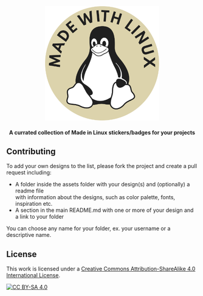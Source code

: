 <div align="center">
    <img src="./assets/michaelkolesidis/Made_with_Linux.svg" width="300px">
</div>

<h4 align="center">A currated collection of Made in Linux stickers/badges for your projects</h4>


## Contributing

To add your own designs to the list, please fork the project and create a pull request including:
- A folder inside the assets folder with your design(s) and (optionally) a readme file<br>
with information about the designs, such as color palette, fonts, inspiration etc. 
- A section in the main README.md with one or more of your design and a link to your folder

You can choose any name for your folder, ex. your username or a descriptive name.

## License

This work is licensed under a
[Creative Commons Attribution-ShareAlike 4.0 International License][cc-by-sa].

[![CC BY-SA 4.0][cc-by-sa-image]][cc-by-sa]

[cc-by-sa]: http://creativecommons.org/licenses/by-sa/4.0/
[cc-by-sa-image]: https://licensebuttons.net/l/by-sa/4.0/88x31.png
